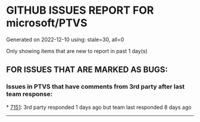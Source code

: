 
# GITHUB ISSUES REPORT FOR microsoft/PTVS


Generated on 2022-12-10 using: stale=30, all=0


Only showing items that are new to report in past 1 day(s)


## FOR ISSUES THAT ARE MARKED AS BUGS:


### Issues in PTVS that have comments from 3rd party after last team response:


\* [7151](https://github.com/microsoft/PTVS/issues/7151 "Custom task list token in Visual Studio 2022 doesn't work for Python."): 3rd party responded 1 days ago but team last responded 8 days ago

---
